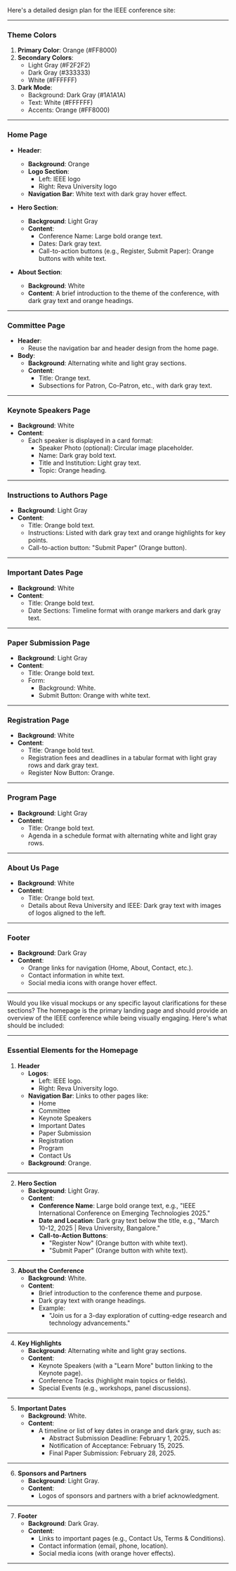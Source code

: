 Here's a detailed design plan for the IEEE conference site:

---

### **Theme Colors**
1. **Primary Color**: Orange (#FF8000)
2. **Secondary Colors**:  
   - Light Gray (#F2F2F2)  
   - Dark Gray (#333333)  
   - White (#FFFFFF)
3. **Dark Mode**:  
   - Background: Dark Gray (#1A1A1A)  
   - Text: White (#FFFFFF)  
   - Accents: Orange (#FF8000)

---

### **Home Page**
- **Header**:
  - **Background**: Orange
  - **Logo Section**: 
    - Left: IEEE logo
    - Right: Reva University logo
  - **Navigation Bar**: White text with dark gray hover effect.

- **Hero Section**:
  - **Background**: Light Gray
  - **Content**: 
    - Conference Name: Large bold orange text.
    - Dates: Dark gray text.
    - Call-to-action buttons (e.g., Register, Submit Paper): Orange buttons with white text.

- **About Section**:
  - **Background**: White
  - **Content**: A brief introduction to the theme of the conference, with dark gray text and orange headings.

---

### **Committee Page**
- **Header**:
  - Reuse the navigation bar and header design from the home page.
- **Body**:
  - **Background**: Alternating white and light gray sections.
  - **Content**:
    - Title: Orange text.
    - Subsections for Patron, Co-Patron, etc., with dark gray text.

---

### **Keynote Speakers Page**
- **Background**: White
- **Content**:
  - Each speaker is displayed in a card format:
    - Speaker Photo (optional): Circular image placeholder.
    - Name: Dark gray bold text.
    - Title and Institution: Light gray text.
    - Topic: Orange heading.

---

### **Instructions to Authors Page**
- **Background**: Light Gray
- **Content**:
  - Title: Orange bold text.
  - Instructions: Listed with dark gray text and orange highlights for key points.
  - Call-to-action button: "Submit Paper" (Orange button).

---

### **Important Dates Page**
- **Background**: White
- **Content**:
  - Title: Orange bold text.
  - Date Sections: Timeline format with orange markers and dark gray text.

---

### **Paper Submission Page**
- **Background**: Light Gray
- **Content**:
  - Title: Orange bold text.
  - Form: 
    - Background: White.
    - Submit Button: Orange with white text.

---

### **Registration Page**
- **Background**: White
- **Content**:
  - Title: Orange bold text.
  - Registration fees and deadlines in a tabular format with light gray rows and dark gray text.
  - Register Now Button: Orange.

---

### **Program Page**
- **Background**: Light Gray
- **Content**:
  - Title: Orange bold text.
  - Agenda in a schedule format with alternating white and light gray rows.

---

### **About Us Page**
- **Background**: White
- **Content**:
  - Title: Orange bold text.
  - Details about Reva University and IEEE: Dark gray text with images of logos aligned to the left.

---

### **Footer**
- **Background**: Dark Gray
- **Content**:
  - Orange links for navigation (Home, About, Contact, etc.).
  - Contact information in white text.
  - Social media icons with orange hover effect.

---

Would you like visual mockups or any specific layout clarifications for these sections?
The homepage is the primary landing page and should provide an overview of the IEEE conference while being visually engaging. Here's what should be included:

---

### **Essential Elements for the Homepage**

1. **Header**
   - **Logos**: 
     - Left: IEEE logo.
     - Right: Reva University logo.
   - **Navigation Bar**: Links to other pages like:
     - Home
     - Committee
     - Keynote Speakers
     - Important Dates
     - Paper Submission
     - Registration
     - Program
     - Contact Us
   - **Background**: Orange.

---

2. **Hero Section**
   - **Background**: Light Gray.
   - **Content**:
     - **Conference Name**: Large bold orange text, e.g., "IEEE International Conference on Emerging Technologies 2025."
     - **Date and Location**: Dark gray text below the title, e.g., "March 10-12, 2025 | Reva University, Bangalore."
     - **Call-to-Action Buttons**:
       - "Register Now" (Orange button with white text).
       - "Submit Paper" (Orange button with white text).

---

3. **About the Conference**
   - **Background**: White.
   - **Content**:
     - Brief introduction to the conference theme and purpose.
     - Dark gray text with orange headings.
     - Example: 
       - "Join us for a 3-day exploration of cutting-edge research and technology advancements."

---

4. **Key Highlights**
   - **Background**: Alternating white and light gray sections.
   - **Content**:
     - Keynote Speakers (with a "Learn More" button linking to the Keynote page).
     - Conference Tracks (highlight main topics or fields).
     - Special Events (e.g., workshops, panel discussions).

---

5. **Important Dates**
   - **Background**: White.
   - **Content**:
     - A timeline or list of key dates in orange and dark gray, such as:
       - Abstract Submission Deadline: February 1, 2025.
       - Notification of Acceptance: February 15, 2025.
       - Final Paper Submission: February 28, 2025.

---

6. **Sponsors and Partners**
   - **Background**: Light Gray.
   - **Content**:
     - Logos of sponsors and partners with a brief acknowledgment.

---

7. **Footer**
   - **Background**: Dark Gray.
   - **Content**:
     - Links to important pages (e.g., Contact Us, Terms & Conditions).
     - Contact information (email, phone, location).
     - Social media icons (with orange hover effects).

---

